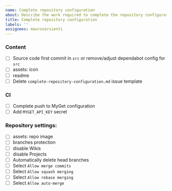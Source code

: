```yaml
---
name: Complete repository configuration
about: Describe the work required to complete the repository configuration
title: Complete repository configuration
labels: ''
assignees: mauroservienti
---
```


### Content

- [ ] Source code first commit in `src` or remove/adjust dependabot config for `src`
- [ ] assets: icon
- [ ] readme
- [ ] Delete `complete-repository-configuration.md` issue template

### CI

- [ ] Complete push to MyGet configuration
- [ ] Add `MYGET_API_KEY` secret

### Repository settings:

- [ ] assets: repo image
- [ ] branches protection
- [ ] disable Wikis
- [ ] disable Projects
- [ ] Automatically delete head branches
- [ ] Select `Allow merge commits`
- [ ] Select `Allow squash merging`
- [ ] Select `Allow rebase merging`
- [ ] Select `Allow auto-merge`
